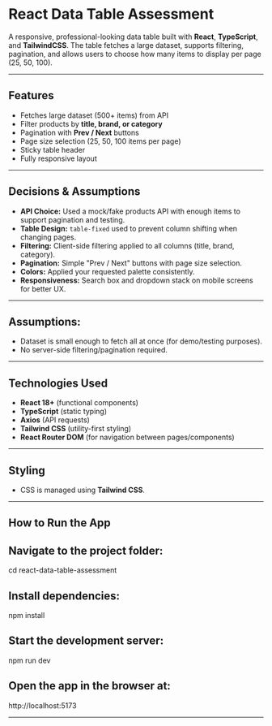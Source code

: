 # React Data Table Assessment

A responsive, professional-looking data table built with **React**, **TypeScript**, and **TailwindCSS**. The table fetches a large dataset, supports filtering, pagination, and allows users to choose how many items to display per page (25, 50, 100).  

---

## **Features**

- Fetches large dataset (500+ items) from API
- Filter products by **title, brand, or category**
- Pagination with **Prev / Next** buttons
- Page size selection (25, 50, 100 items per page)
- Sticky table header
- Fully responsive layout

---

## **Decisions & Assumptions**

- **API Choice:** Used a mock/fake products API with enough items to support pagination and testing.  
- **Table Design:** `table-fixed` used to prevent column shifting when changing pages.  
- **Filtering:** Client-side filtering applied to all columns (title, brand, category).  
- **Pagination:** Simple "Prev / Next" buttons with page size selection.  
- **Colors:** Applied your requested palette consistently.  
- **Responsiveness:** Search box and dropdown stack on mobile screens for better UX. 

---

## **Assumptions:**

- Dataset is small enough to fetch all at once (for demo/testing purposes).  
- No server-side filtering/pagination required.  

---

## **Technologies Used**

- **React 18+** (functional components)
- **TypeScript** (static typing)
- **Axios** (API requests)
- **Tailwind CSS** (utility-first styling)
- **React Router DOM** (for navigation between pages/components)

---

## **Styling**
- CSS is managed using **Tailwind CSS**.  

---

## **How to Run the App**

## Navigate to the project folder:
cd react-data-table-assessment

## Install dependencies:
npm install

## Start the development server:
npm run dev

## Open the app in the browser at:
http://localhost:5173

---